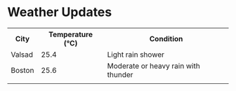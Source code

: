 # Weather Updates

<!-- WEATHER-UPDATE-START -->
<table><tr><th>City</th><th>Temperature (°C)</th><th>Condition</th></tr><tr><td>Valsad</td><td>25.4</td><td>Light rain shower</td></tr><tr><td>Boston</td><td>25.6</td><td>Moderate or heavy rain with thunder</td></tr><tr><td></td><td></td><td></td></tr></table>
<!-- WEATHER-UPDATE-END -->
